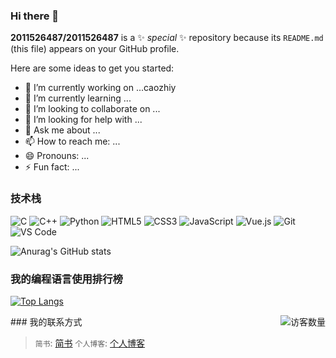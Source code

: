 ### Hi there 👋


**2011526487/2011526487** is a ✨ _special_ ✨ repository because its `README.md` (this file) appears on your GitHub profile.

Here are some ideas to get you started:

- 🔭 I’m currently working on ...caozhiy 
- 🌱 I’m currently learning ...
- 👯 I’m looking to collaborate on ...
- 🤔 I’m looking for help with ...
- 💬 Ask me about ...
- 📫 How to reach me: ...
- 😄 Pronouns: ...
- ⚡ Fun fact: ...
### 技术栈


![C](https://img.shields.io/badge/-C-%232c3e50?style=for-the-badge&logo=C)
![C++](https://img.shields.io/badge/-C++-%23F7DF1C?style=for-the-badge&logo=c++&logoColor=000000&labelColor=%23F7DF1C&color=%23FFCE5A)
![Python](https://img.shields.io/badge/-Python-%23E44D27?style=for-the-badge&logo=Python&logoColor=ffffff)
![HTML5](https://img.shields.io/badge/-HTML5-%23E44D27?style=for-the-badge&logo=html5&logoColor=ffffff)
![CSS3](https://img.shields.io/badge/-CSS3-%231572B6?style=for-the-badge&logo=css3)
![JavaScript](https://img.shields.io/badge/-JavaScript-%23F7DF1C?style=for-the-badge&logo=javascript&logoColor=000000&labelColor=%23F7DF1C&color=%23FFCE5A)
![Vue.js](https://img.shields.io/badge/-Vue.js-%232c3e50?style=for-the-badge&logo=Vue.js)
![Git](https://img.shields.io/badge/-Git-%23F05032?style=for-the-badge&logo=git&logoColor=%23ffffff)
![VS Code](https://img.shields.io/badge/-VSCode-%23007ACC?style=for-the-badge&logo=visual-studio-code)

![Anurag's GitHub stats](https://github-readme-stats.vercel.app/api?username=Floating-Dream1001&show_icons=true&theme=radical)
### 我的编程语言使用排行榜

[![Top Langs](https://github-readme-stats.vercel.app/api/top-langs/?username=Floating-Dream1001)](https://github.com/anuraghazra/github-readme-stats)



<img align='right' src="https://profile-counter.glitch.me/Floating-Dream1001/count.svg" alt="访客数量"/>
### 我的联系方式

> `简书`: [简书](https://www.jianshu.com/u/2fd0c319f098)
> `个人博客`: [个人博客]()
